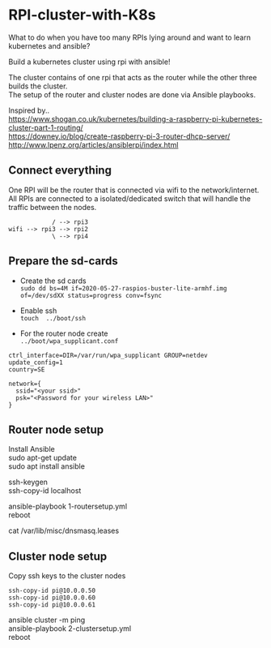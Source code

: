 # RPI-cluster-with-K8s
What to do when you have too many RPIs lying around and want to learn kubernetes and ansible?  
  
Build a kubernetes cluster using rpi with ansible!  

The cluster contains of one rpi that acts as the router while the other three builds the cluster.  
The setup of the router and cluster nodes are done via Ansible playbooks.  
  
  
Inspired by..  
https://www.shogan.co.uk/kubernetes/building-a-raspberry-pi-kubernetes-cluster-part-1-routing/  
https://downey.io/blog/create-raspberry-pi-3-router-dhcp-server/  
http://www.lpenz.org/articles/ansiblerpi/index.html  


## Connect everything
One RPI will be the router that is connected via wifi to the network/internet.   
All RPIs are connected to a isolated/dedicated switch that will handle the traffic between the nodes.    
```
            / --> rpi3
wifi --> rpi3 --> rpi2
            \ --> rpi4
```


## Prepare the sd-cards
- Create the sd cards  
``` sudo dd bs=4M if=2020-05-27-raspios-buster-lite-armhf.img of=/dev/sdXX status=progress conv=fsync ```

- Enable ssh  
``` touch  ../boot/ssh ```
   
- For the router node create  
``` ../boot/wpa_supplicant.conf ```  

```
ctrl_interface=DIR=/var/run/wpa_supplicant GROUP=netdev
update_config=1
country=SE

network={
  ssid="<your ssid>"
  psk="<Password for your wireless LAN>"
}
```
   
## Router node setup

Install Ansible  
sudo apt-get update  
sudo apt install ansible  

ssh-keygen  
ssh-copy-id localhost  

ansible-playbook 1-routersetup.yml  
reboot  

cat /var/lib/misc/dnsmasq.leases  

## Cluster node setup

Copy ssh keys to the cluster nodes  
```
ssh-copy-id pi@10.0.0.50
ssh-copy-id pi@10.0.0.60
ssh-copy-id pi@10.0.0.61
```  

ansible cluster -m ping  
ansible-playbook 2-clustersetup.yml  
reboot  


